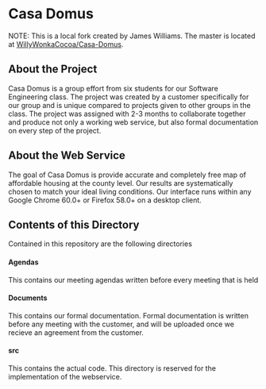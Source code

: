 # Casa Domus
NOTE: This is a local fork created by James Williams. The master is located at [WillyWonkaCocoa/Casa-Domus](https://github.com/WillyWonkaCocoa/Casa-Domus).

## About the Project
Casa Domus is a group effort from six students for our Software Engineering class. The project was created by a customer specifically for our group and is unique compared to projects given to other groups in the class. The project was assigned with 2-3 months to collaborate together and produce not only a working web service, but also formal documentation on every step of the project.

## About the Web Service
The goal of Casa Domus is provide accurate and completely free map of affordable housing at the county level. Our results are systematically chosen to match your ideal living conditions. Our interface runs within any Google Chrome 60.0+ or Firefox 58.0+ on a desktop client.

## Contents of this Directory
Contained in this repository are the following directories
#### Agendas
This contains our meeting agendas written before every meeting that is held
#### Documents
This contains our formal documentation. Formal documentation is written before any meeting with the customer, and will be uploaded once we recieve an agreement from the customer.
#### src
This contains the actual code. This directory is reserved for the implementation of the webservice.
